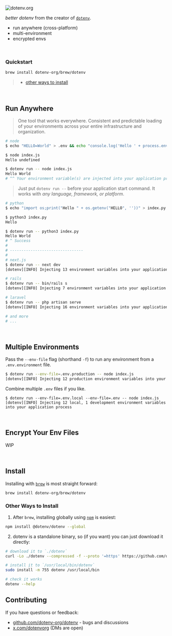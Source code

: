 ![dotenv.org](https://dotenv.org/better-banner.png)

*better dotenv* from the creator of [`dotenv`](https://github.com/motdotla/dotenv).

* run anywhere (cross-platform)
* multi-environment
* encrypted envs

&nbsp;


### Quickstart

```sh
brew install dotenv-org/brew/dotenv
```
> * [other ways to install](#other-ways-to-install)

&nbsp;

## Run Anywhere

> One tool that works everywhere. Consistent and predictable loading of your environments across your entire infrastructure and organization.

```sh
# node
$ echo "HELLO=World" > .env && echo "console.log('Hello ' + process.env.HELLO)" > index.js

$ node index.js
Hello undefined

$ dotenv run -- node index.js
Hello World
# ^^ Your environment variable(s) are injected into your application process just in time
```

> Just put `dotenv run --` before your application start command. It works with *any language, framework, or platform*. 

```sh
# python
$ echo "import os;print("Hello " + os.getenv("HELLO", ''))" > index.py

$ python3 index.py
Hello

$ dotenv run -- python3 index.py
Hello World
# ^ Success
#
# --------------------------------
#
# next.js
$ dotenv run -- next dev
[dotenv][INFO] Injecting 13 environment variables into your application process

# rails
$ dotenv run -- bin/rails s
[dotenv][INFO] Injecting 7 environment variables into your application process

# laravel
$ dotenv run -- php artisan serve
[dotenv][INFO] Injecting 16 environment variables into your application process

# and more
# ...
```

&nbsp;

## Multiple Environments

Pass the `--env-file` flag (shorthand `-f`) to run any environment from a `.env.environment` file.

```sh
$ dotenv run --env-file=.env.production -- node index.js
[dotenv][INFO] Injecting 12 production environment variables into your application process
```

Combine multiple `.env` files if you like.

```
$ dotenv run --env-file=.env.local --env-file=.env -- node index.js
[dotenv][INFO] Injecting 12 local, 1 development environment variables into your application process
```

&nbsp;

## Encrypt Your Env Files

WIP

&nbsp;

## Install

Installing with [`brew`](https://brew.sh) is most straight forward:

```sh
brew install dotenv-org/brew/dotenv
```

### Other Ways to Install

1. After `brew`, installing globally using [`npm`](https://www.npmjs.com/package/@dotenv/dotenv) is easiest:

```sh
npm install @dotenv/dotenv --global
```

2. dotenv is a standalone binary, so (if you want) you can just download it directly:

```sh
# download it to `./dotenv`
curl -Lo ./dotenv --compressed -f --proto '=https' https://github.com/dotenv-org/dotenv/releases/latest/download/dotenv-$(uname)-$(uname -m).tar.gz

# install it to `/usr/local/bin/dotenv`
sudo install -m 755 dotenv /usr/local/bin

# check it works
dotenv --help
```

## Contributing

If you have questions or feedback:

* [github.com/dotenv-org/dotenv](https://github.com/dotenv-org/dotenv) - bugs and discussions
* [x.com/dotenvorg](https://x.com/dotenvorg) (DMs are open)

